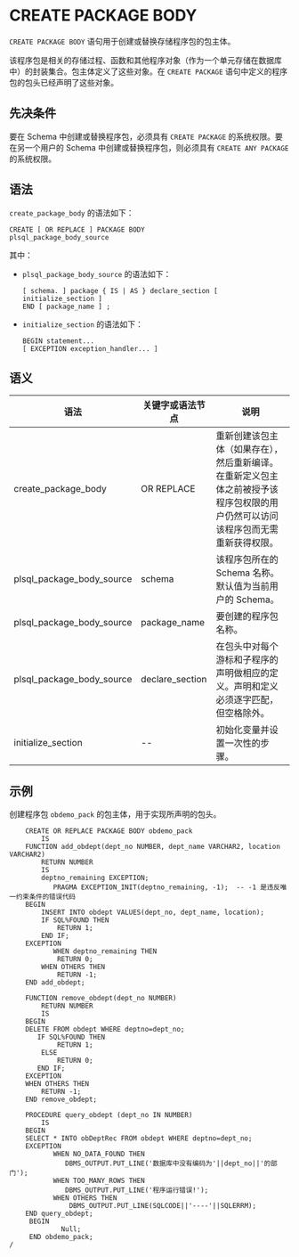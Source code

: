CREATE PACKAGE BODY 
========================================

`CREATE PACKAGE BODY` 语句用于创建或替换存储程序包的包主体。

该程序包是相关的存储过程、函数和其他程序对象（作为一个单元存储在数据库中）的封装集合。包主体定义了这些对象。在 `CREATE PACKAGE` 语句中定义的程序包的包头已经声明了这些对象。

先决条件 
-------------------------

要在 Schema 中创建或替换程序包，必须具有 `CREATE PACKAGE` 的系统权限。要在另一个用户的 Schema 中创建或替换程序包，则必须具有 `CREATE ANY PACKAGE` 的系统权限。

语法 
-----------------------

`create_package_body` 的语法如下：

```unknow
CREATE [ OR REPLACE ] PACKAGE BODY
plsql_package_body_source
```



其中：

* `plsql_package_body_source` 的语法如下：

  ```unknow
  [ schema. ] package { IS | AS } declare_section [ initialize_section ]
  END [ package_name ] ;
  ```

  

* `initialize_section` 的语法如下：

  ```unknow
  BEGIN statement...
  [ EXCEPTION exception_handler... ]
  ```

  




语义 
-----------------------



|            语法             |    关键字或语法节点     |                                        说明                                         |
|---------------------------|-----------------|-----------------------------------------------------------------------------------|
| create_package_body       | OR REPLACE      | 重新创建该包主体（如果存在），然后重新编译。 在重新定义包主体之前被授予该程序包权限的用户仍然可以访问该程序包而无需重新获得权限。 |
| plsql_package_body_source | schema          | 该程序包所在的 Schema 名称。默认值为当前用户的 Schema。                                               |
| plsql_package_body_source | package_name    | 要创建的程序包名称。                                                                        |
| plsql_package_body_source | declare_section | 在包头中对每个游标和子程序的声明做相应的定义。声明和定义必须逐字匹配，但空格除外。                                         |
| initialize_section        | --              | 初始化变量并设置一次性的步骤。                                                                   |



示例 
-----------------------

创建程序包 `obdemo_pack` 的包主体，用于实现所声明的包头。

```unknow
    CREATE OR REPLACE PACKAGE BODY obdemo_pack
        IS 
    FUNCTION add_obdept(dept_no NUMBER, dept_name VARCHAR2, location VARCHAR2)
        RETURN NUMBER
        IS 
        deptno_remaining EXCEPTION;
           PRAGMA EXCEPTION_INIT(deptno_remaining, -1);  -- -1 是违反唯一约束条件的错误代码 
    BEGIN
        INSERT INTO obdept VALUES(dept_no, dept_name, location);
        IF SQL%FOUND THEN
            RETURN 1;
        END IF;
    EXCEPTION
           WHEN deptno_remaining THEN 
            RETURN 0;
        WHEN OTHERS THEN
            RETURN -1;
    END add_obdept;

    FUNCTION remove_obdept(dept_no NUMBER)
        RETURN NUMBER
        IS 
    BEGIN
    DELETE FROM obdept WHERE deptno=dept_no;
       IF SQL%FOUND THEN
            RETURN 1;
        ELSE
            RETURN 0;
       END IF;
    EXCEPTION
    WHEN OTHERS THEN
        RETURN -1;
    END remove_obdept;

    PROCEDURE query_obdept (dept_no IN NUMBER)
        IS
    BEGIN
    SELECT * INTO obDeptRec FROM obdept WHERE deptno=dept_no;
    EXCEPTION
           WHEN NO_DATA_FOUND THEN  
              DBMS_OUTPUT.PUT_LINE('数据库中没有编码为'||dept_no||'的部门');
           WHEN TOO_MANY_ROWS THEN
              DBMS_OUTPUT.PUT_LINE('程序运行错误!');
           WHEN OTHERS THEN
               DBMS_OUTPUT.PUT_LINE(SQLCODE||'----'||SQLERRM);
    END query_obdept;
     BEGIN
             Null;
     END obdemo_pack;
/
```


